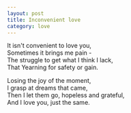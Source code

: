 ```yaml
---
layout: post
title: Inconvenient love
category: love
---
```


It isn't convenient to love you,  
Sometimes it brings me pain -  
The struggle to get what I think I lack,  
That Yearning for safety or gain.


Losing the joy of the moment,  
I grasp at dreams that came,  
Then I let them go, hopeless and grateful,  
And I love you, just the same.